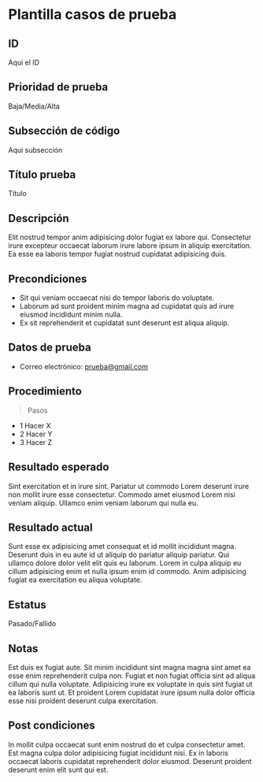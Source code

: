 # Plantilla casos de prueba

## ID
Aqui el ID

## Prioridad de prueba
Baja/Media/Alta

## Subsección de código
Aqui subsección

## Título prueba
Título

## Descripción
Elit nostrud tempor anim adipisicing dolor fugiat ex labore qui. Consectetur irure excepteur occaecat laborum irure labore ipsum in aliquip exercitation. Ea esse ea laboris tempor fugiat nostrud cupidatat adipisicing duis.

## Precondiciones
- Sit qui veniam occaecat nisi do tempor laboris do voluptate. 
- Laborum ad sunt proident minim magna ad cupidatat quis ad irure eiusmod incididunt minim nulla. 
- Ex sit reprehenderit et cupidatat sunt deserunt est aliqua aliquip.

## Datos de prueba
- Correo electrónico: prueba@gmail.com
## Procedimiento

> Pasos 

- 1 Hacer X
- 2 Hacer Y
- 3 Hacer Z

## Resultado esperado
Sint exercitation et in irure sint. Pariatur ut commodo Lorem deserunt irure non mollit irure esse consectetur. Commodo amet eiusmod Lorem nisi veniam aliquip. Ullamco enim veniam laborum qui nulla eu.
## Resultado actual

Sunt esse ex adipisicing amet consequat et id mollit incididunt magna. Deserunt duis in eu aute id ut aliquip do pariatur aliquip pariatur. Qui ullamco dolore dolor velit elit quis eu laborum. Lorem in culpa aliquip eu cillum adipisicing enim et nulla ipsum enim id commodo. Anim adipisicing fugiat ea exercitation eu aliqua voluptate.

## Estatus 
Pasado/Fallido

## Notas
Est duis ex fugiat aute. Sit minim incididunt sint magna magna sint amet ea esse enim reprehenderit culpa non. Fugiat et non fugiat officia sint ad aliqua cillum qui nulla voluptate. Adipisicing irure ex voluptate in quis sint fugiat ut ea laboris sunt ut. Et proident Lorem cupidatat irure ipsum nulla dolor officia esse nisi proident deserunt culpa exercitation.
## Post condiciones
In mollit culpa occaecat sunt enim nostrud do et culpa consectetur amet. Est magna culpa dolor adipisicing fugiat incididunt nisi. Ex in laboris occaecat laboris cupidatat reprehenderit dolor eiusmod. Deserunt proident deserunt enim elit sunt qui est.


